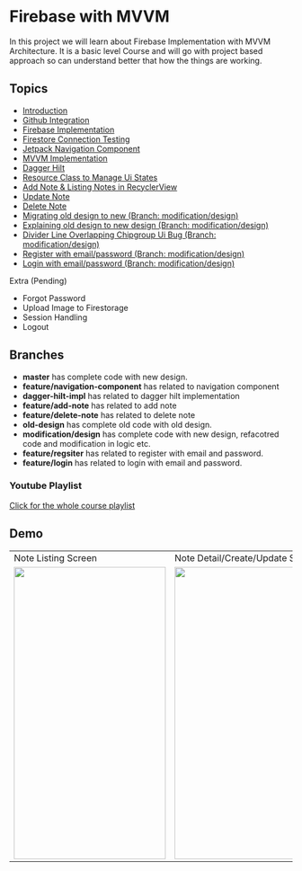 # Firebase with MVVM

In this project we will learn about Firebase Implementation with MVVM Architecture. It is a basic level Course and will go with project based approach so can understand better that how the things are working.

## Topics

- [Introduction](https://www.youtube.com/watch?v=MNomjZf-8C8&list=PLIIWAqaTrNlg7q0cfajkBj8OwG60qpBVL&index=1&t=71s)
- [Github Integration](https://www.youtube.com/watch?v=-os2YCijeIA&list=PLIIWAqaTrNlg7q0cfajkBj8OwG60qpBVL&index=2)
- [Firebase Implementation](https://www.youtube.com/watch?v=jNrSNyNGskg&list=PLIIWAqaTrNlg7q0cfajkBj8OwG60qpBVL&index=3) 
- [Firestore Connection Testing](https://www.youtube.com/watch?v=vSFCqzc2dF8&list=PLIIWAqaTrNlg7q0cfajkBj8OwG60qpBVL&index=4)
- [Jetpack Navigation Component](https://www.youtube.com/watch?v=tOYHlI_by64&list=PLIIWAqaTrNlg7q0cfajkBj8OwG60qpBVL&index=5)
- [MVVM Implementation](https://www.youtube.com/watch?v=jy8QzgW1oYk&list=PLIIWAqaTrNlg7q0cfajkBj8OwG60qpBVL&index=7)
- [Dagger Hilt](https://www.youtube.com/watch?v=K65IyCMUbZg&list=PLIIWAqaTrNlg7q0cfajkBj8OwG60qpBVL&index=8)
- [Resource Class to Manage Ui States](https://www.youtube.com/watch?v=kv1YWtl9ILM&list=PLIIWAqaTrNlg7q0cfajkBj8OwG60qpBVL&index=9)
- [Add Note & Listing Notes in RecyclerView](https://www.youtube.com/watch?v=7ZNk87k441U&list=PLIIWAqaTrNlg7q0cfajkBj8OwG60qpBVL&index=10)
- [Update Note](https://www.youtube.com/watch?v=oHvPmOEKpjc&list=PLIIWAqaTrNlg7q0cfajkBj8OwG60qpBVL&index=11)
- [Delete Note](https://www.youtube.com/watch?v=ngvPIiDRRv0&list=PLIIWAqaTrNlg7q0cfajkBj8OwG60qpBVL&index=12)
- [Migrating old design to new (Branch: modification/design)](https://www.youtube.com/watch?v=DYCWfCOohsQ&list=PLIIWAqaTrNlg7q0cfajkBj8OwG60qpBVL&index=14)
- [Explaining old design to new design (Branch: modification/design)](https://www.youtube.com/watch?v=dDvcGichH04&list=PLIIWAqaTrNlg7q0cfajkBj8OwG60qpBVL&index=15)
- [Divider Line Overlapping Chipgroup Ui Bug (Branch: modification/design)](https://www.youtube.com/watch?v=T9mk9ivhIOw&list=PLIIWAqaTrNlg7q0cfajkBj8OwG60qpBVL&index=16)
- [Register with email/password (Branch: modification/design)](https://www.youtube.com/watch?v=xsEDL0Y3Ays&list=PLIIWAqaTrNlg7q0cfajkBj8OwG60qpBVL&index=17)
- [Login with email/password (Branch: modification/design)](https://www.youtube.com/watch?v=r48IHaYEJTk&list=PLIIWAqaTrNlg7q0cfajkBj8OwG60qpBVL&index=18)



Extra (Pending)
- Forgot Password
- Upload Image to Firestorage
- Session Handling
- Logout


## Branches
- **master** has complete code with new design.
- **feature/navigation-component** has related to navigation component
- **dagger-hilt-impl** has related to dagger hilt implementation
- **feature/add-note** has related to add note
- **feature/delete-note** has related to delete note
- **old-design** has complete old code with old design.
- **modification/design** has complete code with new design, refacotred code and modification in logic etc.
- **feature/regsiter** has related to register with email and password.
- **feature/login** has related to login with email and password.

### Youtube Playlist
[Click for the whole course playlist](https://www.youtube.com/playlist?list=PLIIWAqaTrNlg7q0cfajkBj8OwG60qpBVL)

## Demo

<table>
  <tr>
    <td>Note Listing Screen</td>
     <td>Note Detail/Create/Update Screen</td>
  </tr>
  <tr>
    <td><img src="https://github.com/shahzadafridi/FirebaseWithMVVM/blob/master/note-taking-listing.jpg" width=270 height=520></td>
    <td><img src="https://github.com/shahzadafridi/FirebaseWithMVVM/blob/master/note-taking-detail.jpg" width=270 height=520></td>
  </tr>
 </table>




